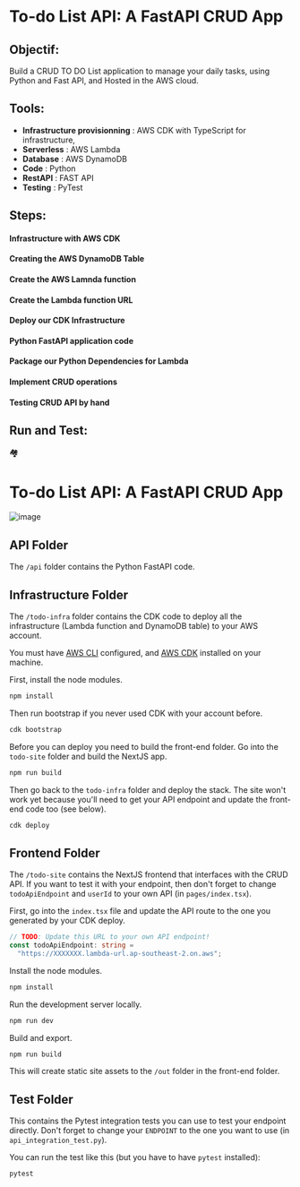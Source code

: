# To-do List API: A FastAPI CRUD App

## Objectif:
 Build a CRUD TO DO List application to manage your daily tasks, using Python and Fast API, and Hosted in the AWS cloud.

## Tools:
- **Infrastructure provisionning** : AWS CDK with TypeScript for infrastructure,
- **Serverless** : AWS Lambda
- **Database** : AWS DynamoDB
- **Code** : Python
- **RestAPI** : FAST API 
- **Testing** : PyTest

## Steps:

<!--#### CRUD app architecture
#### 🏗️ What are we building-->
#### Infrastructure with AWS CDK
#### Creating the AWS DynamoDB Table
#### Create the AWS Lamnda function
#### Create the Lambda function URL
#### Deploy our CDK Infrastructure
#### Python FastAPI application code
#### Package our Python Dependencies for Lambda
#### Implement CRUD operations
#### Testing CRUD API by hand

## Run and Test:



🏘️
# To-do List API: A FastAPI CRUD App
![image](https://github.com/laassiliawissal/ToDoList/assets/42965555/ca838def-432f-4d7b-96b2-5e1781c14323)


## API Folder

The `/api` folder contains the Python FastAPI code.

## Infrastructure Folder

The `/todo-infra` folder contains the CDK code to deploy all the infrastructure
(Lambda function and DynamoDB table) to your AWS account.

You must have [AWS CLI](https://aws.amazon.com/cli/) configured, and
[AWS CDK](https://docs.aws.amazon.com/cdk/v2/guide/home.html) installed on your machine.

First, install the node modules.

```bash
npm install
```

Then run bootstrap if you never used CDK with your account before.

```bash
cdk bootstrap
```

Before you can deploy you need to build the front-end folder. Go into the `todo-site` folder and
build the NextJS app.

```bash
npm run build
```

Then go back to the `todo-infra` folder and deploy the stack. The site won't work yet because you'll need to get your API endpoint and update the front-end code too (see below).

```bash
cdk deploy
```

## Frontend Folder

The `/todo-site` contains the NextJS frontend that interfaces with the CRUD API. If you want to
test it with your endpoint, then don't forget to change `todoApiEndpoint` and `userId` to your own
API (in `pages/index.tsx`).

First, go into the `index.tsx` file and update the API route to the one you generated by your CDK deploy.

```typescript
// TODO: Update this URL to your own API endpoint!
const todoApiEndpoint: string =
  "https://XXXXXXX.lambda-url.ap-southeast-2.on.aws";
```

Install the node modules.

```bash
npm install
```

Run the development server locally.

```bash
npm run dev
```

Build and export.

```bash
npm run build
```

This will create static site assets to the `/out` folder in the front-end folder.

## Test Folder

This contains the Pytest integration tests you can use to test your endpoint directly. Don't
forget to change your `ENDPOINT` to the one you want to use (in `api_integration_test.py`).

You can run the test like this (but you have to have `pytest` installed):

```bash
pytest
```

<!--https://www.youtube.com/watch?v=7dgQRVqF1N0-->
<!--
# todo infra
// install AWS CDK 
npm install -g aws-cdk
// use the AWS Cloud Development Kit (CDK) to initialize a new project with TypeScript
cdk init --language typescript

---

### TroubleShooting:

Error:
{
  "errorMessage": "Unable to import module 'todo': No module named 'pydantic_core._pydantic_core'",
  "errorType": "Runtime.ImportModuleError",
  "stackTrace": []
}
Workaround:
I had the same error this morning. I checked the release notes of FastAPI: new release 0.100.0 has some changes wrt Pydantic. I don't understand all of them, but a quick & temporary workaround to my problem is to version pin FastAPI==0.99.0. Hope that helps for you as well.

-->
